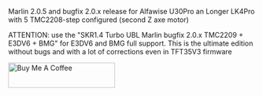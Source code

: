 Marlin 2.0.5 and bugfix 2.0.x release for Alfawise U30Pro an Longer LK4Pro with 5 TMC2208-step configured (second Z axe motor)

ATTENTION: use the "SKR1.4 Turbo UBL Marlin bugfix 2.0.x TMC2209 + E3DV6 + BMG" for E3DV6 and BMG full support. This is the ultimate edition without bugs and with a lot of corrections even in TFT35V3 firmware 

<a href="https://www.paypal.me/BsCmOD" target="_blank"><img src="https://cdn.buymeacoffee.com/buttons/default-orange.png" alt="Buy Me A Coffee" style="height: 51px !important;width: 217px !important;" ></a>
